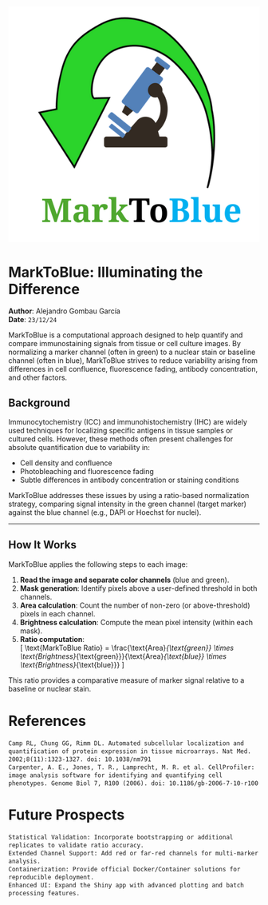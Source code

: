 ![MarkToBlue Banner](https://github.com/alexgomb/marktoblue/blob/main/logo.png)
# MarkToBlue: Illuminating the Difference

**Author**: Alejandro Gombau García  
**Date**: `23/12/24`

MarkToBlue is a computational approach designed to help quantify and compare immunostaining signals from tissue or cell culture images. By normalizing a marker channel (often in green) to a nuclear stain or baseline channel (often in blue), MarkToBlue strives to reduce variability arising from differences in cell confluence, fluorescence fading, antibody concentration, and other factors.
## Background

Immunocytochemistry (ICC) and immunohistochemistry (IHC) are widely used techniques for localizing specific antigens in tissue samples or cultured cells. However, these methods often present challenges for absolute quantification due to variability in:

- Cell density and confluence  
- Photobleaching and fluorescence fading  
- Subtle differences in antibody concentration or staining conditions  

MarkToBlue addresses these issues by using a ratio-based normalization strategy, comparing signal intensity in the green channel (target marker) against the blue channel (e.g., DAPI or Hoechst for nuclei).

---

## How It Works

MarkToBlue applies the following steps to each image:

1. **Read the image and separate color channels** (blue and green).  
2. **Mask generation**: Identify pixels above a user-defined threshold in both channels.  
3. **Area calculation**: Count the number of non-zero (or above-threshold) pixels in each channel.  
4. **Brightness calculation**: Compute the mean pixel intensity (within each mask).  
5. **Ratio computation**:  
   \[
   \text{MarkToBlue Ratio} = \frac{\text{Area}_{\text{green}} \times \text{Brightness}_{\text{green}}}{\text{Area}_{\text{blue}} \times \text{Brightness}_{\text{blue}}}
   \]

This ratio provides a comparative measure of marker signal relative to a baseline or nuclear stain.


# References

    Camp RL, Chung GG, Rimm DL. Automated subcellular localization and quantification of protein expression in tissue microarrays. Nat Med. 2002;8(11):1323-1327. doi: 10.1038/nm791
    Carpenter, A. E., Jones, T. R., Lamprecht, M. R. et al. CellProfiler: image analysis software for identifying and quantifying cell phenotypes. Genome Biol 7, R100 (2006). doi: 10.1186/gb-2006-7-10-r100

# Future Prospects

    Statistical Validation: Incorporate bootstrapping or additional replicates to validate ratio accuracy.
    Extended Channel Support: Add red or far-red channels for multi-marker analysis.
    Containerization: Provide official Docker/Container solutions for reproducible deployment.
    Enhanced UI: Expand the Shiny app with advanced plotting and batch processing features.
